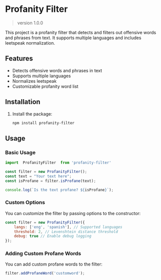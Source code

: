 # Profanity Filter
> version 1.0.0

This project is a profanity filter that detects and filters out offensive words and phrases from text. It supports multiple languages and includes leetspeak normalization.

## Features

- Detects offensive words and phrases in text
- Supports multiple languages
- Normalizes leetspeak
- Customizable profanity word list

## Installation

1. Install the package:
    ```sh
    npm install profanity-filter
    ```

## Usage

### Basic Usage

```javascript
import  ProfanityFilter  from 'profanity-filter'

const filter = new ProfanityFilter();
const text = "Your text here";
const isProfane = filter.isProfane(text);

console.log(`Is the text profane? ${isProfane}`);
```

### Custom Options

You can customize the filter by passing options to the constructor:

```javascript
const filter = new ProfanityFilter({
    langs: ['eng', 'spanish'], // Supported languages
    threshold: 2, // Levenshtein distance threshold
    debug: true // Enable debug logging
});
```

### Adding Custom Profane Words

You can add custom profane words to the filter:

```javascript
filter.addProfaneWord('customword');
```